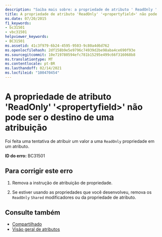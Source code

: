 ```yaml
---
description: "Saiba mais sobre: a propriedade de atributo ' ReadOnly ' ' <propertyfield> ' não pode ser o destino de uma atribuição"
title: A propriedade de atributo 'ReadOnly' '<propertyfield>' não pode ser o destino de uma atribuição
ms.date: 07/20/2015
f1_keywords:
- bc31501
- vbc31501
helpviewer_keywords:
- BC31501
ms.assetid: 41c3f979-6b24-4595-9503-9c80a4d6d762
ms.openlocfilehash: 2df158b9e5e9796c74939d2be98aba4ce690f93e
ms.sourcegitcommit: 10e719780594efc781b15295e499c66f316068b8
ms.translationtype: MT
ms.contentlocale: pt-BR
ms.lasthandoff: 02/14/2021
ms.locfileid: "100470454"
---
```

# <a name="readonly-attribute-property-propertyfield-cannot-be-the-target-of-an-assignment"></a>A propriedade de atributo 'ReadOnly' '\<propertyfield>' não pode ser o destino de uma atribuição

Foi feita uma tentativa de atribuir um valor a uma `ReadOnly` propriedade em um atributo.  
  
 **ID do erro:** BC31501  
  
## <a name="to-correct-this-error"></a>Para corrigir este erro  
  
1. Remova a instrução de atribuição de propriedade.  
  
2. Se estiver usando as propriedades que você desenvolveu, remova os `ReadOnly` `Shared` modificadores ou da propriedade de atributo.  
  
## <a name="see-also"></a>Consulte também

- [Compartilhado](../language-reference/modifiers/shared.md)
- [Visão geral de atributos](../programming-guide/concepts/attributes/index.md)

